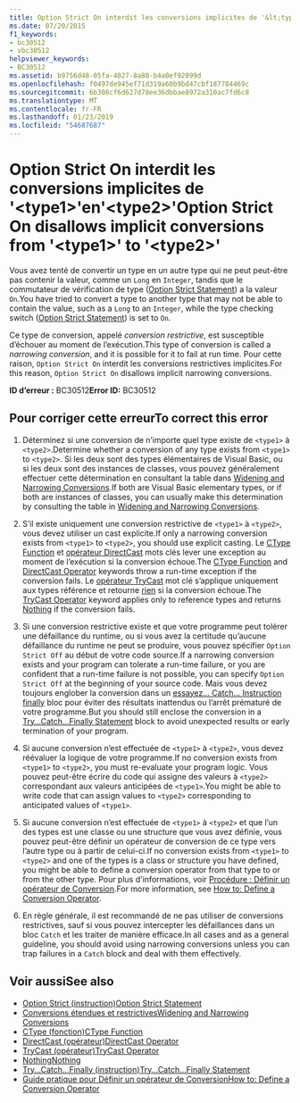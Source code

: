 ```yaml
---
title: Option Strict On interdit les conversions implicites de '&lt;type1&gt;'en'&lt;type2&gt;'
ms.date: 07/20/2015
f1_keywords:
- bc30512
- vbc30512
helpviewer_keywords:
- BC30512
ms.assetid: b9756d48-05fa-4027-8a80-b4a0ef92099d
ms.openlocfilehash: f0497de945ef71d319a60b9bd47cbf187784469c
ms.sourcegitcommit: 6b308cf6d627d78ee36dbbae8972a310ac7fd6c8
ms.translationtype: MT
ms.contentlocale: fr-FR
ms.lasthandoff: 01/23/2019
ms.locfileid: "54687687"
---
```

# <a name="option-strict-on-disallows-implicit-conversions-from-lttype1gt-to-lttype2gt"></a><span data-ttu-id="ba0d3-102">Option Strict On interdit les conversions implicites de '&lt;type1&gt;'en'&lt;type2&gt;'</span><span class="sxs-lookup"><span data-stu-id="ba0d3-102">Option Strict On disallows implicit conversions from '&lt;type1&gt;' to '&lt;type2&gt;'</span></span>
<span data-ttu-id="ba0d3-103">Vous avez tenté de convertir un type en un autre type qui ne peut peut-être pas contenir la valeur, comme un `Long` en `Integer`, tandis que le commutateur de vérification de type ([Option Strict Statement](../../visual-basic/language-reference/statements/option-strict-statement.md)) a la valeur `On`.</span><span class="sxs-lookup"><span data-stu-id="ba0d3-103">You have tried to convert a type to another type that may not be able to contain the value, such as a `Long` to an `Integer`, while the type checking switch ([Option Strict Statement](../../visual-basic/language-reference/statements/option-strict-statement.md)) is set to `On`.</span></span>  
  
 <span data-ttu-id="ba0d3-104">Ce type de conversion, appelé *conversion restrictive*, est susceptible d’échouer au moment de l’exécution.</span><span class="sxs-lookup"><span data-stu-id="ba0d3-104">This type of conversion is called a *narrowing conversion*, and it is possible for it to fail at run time.</span></span> <span data-ttu-id="ba0d3-105">Pour cette raison, `Option Strict On` interdit les conversions restrictives implicites.</span><span class="sxs-lookup"><span data-stu-id="ba0d3-105">For this reason, `Option Strict On` disallows implicit narrowing conversions.</span></span>  
  
 <span data-ttu-id="ba0d3-106">**ID d’erreur :** BC30512</span><span class="sxs-lookup"><span data-stu-id="ba0d3-106">**Error ID:** BC30512</span></span>  
  
## <a name="to-correct-this-error"></a><span data-ttu-id="ba0d3-107">Pour corriger cette erreur</span><span class="sxs-lookup"><span data-stu-id="ba0d3-107">To correct this error</span></span>  
  
1.  <span data-ttu-id="ba0d3-108">Déterminez si une conversion de n’importe quel type existe de `<type1>` à `<type2>`.</span><span class="sxs-lookup"><span data-stu-id="ba0d3-108">Determine whether a conversion of any type exists from `<type1>` to `<type2>`.</span></span> <span data-ttu-id="ba0d3-109">Si les deux sont des types élémentaires de Visual Basic, ou si les deux sont des instances de classes, vous pouvez généralement effectuer cette détermination en consultant la table dans [Widening and Narrowing Conversions](../../visual-basic/programming-guide/language-features/data-types/widening-and-narrowing-conversions.md).</span><span class="sxs-lookup"><span data-stu-id="ba0d3-109">If both are Visual Basic elementary types, or if both are instances of classes, you can usually make this determination by consulting the table in [Widening and Narrowing Conversions](../../visual-basic/programming-guide/language-features/data-types/widening-and-narrowing-conversions.md).</span></span>  
  
2.  <span data-ttu-id="ba0d3-110">S’il existe uniquement une conversion restrictive de `<type1>` à `<type2>`, vous devez utiliser un cast explicite.</span><span class="sxs-lookup"><span data-stu-id="ba0d3-110">If only a narrowing conversion exists from `<type1>` to `<type2>`, you should use explicit casting.</span></span> <span data-ttu-id="ba0d3-111">Le [CType Function](../../visual-basic/language-reference/functions/ctype-function.md) et [opérateur DirectCast](../../visual-basic/language-reference/operators/directcast-operator.md) mots clés lever une exception au moment de l’exécution si la conversion échoue.</span><span class="sxs-lookup"><span data-stu-id="ba0d3-111">The [CType Function](../../visual-basic/language-reference/functions/ctype-function.md) and [DirectCast Operator](../../visual-basic/language-reference/operators/directcast-operator.md) keywords throw a run-time exception if the conversion fails.</span></span> <span data-ttu-id="ba0d3-112">Le [opérateur TryCast](../../visual-basic/language-reference/operators/trycast-operator.md) mot clé s’applique uniquement aux types référence et retourne [rien](../../visual-basic/language-reference/nothing.md) si la conversion échoue.</span><span class="sxs-lookup"><span data-stu-id="ba0d3-112">The [TryCast Operator](../../visual-basic/language-reference/operators/trycast-operator.md) keyword applies only to reference types and returns [Nothing](../../visual-basic/language-reference/nothing.md) if the conversion fails.</span></span>  
  
3.  <span data-ttu-id="ba0d3-113">Si une conversion restrictive existe et que votre programme peut tolérer une défaillance du runtime, ou si vous avez la certitude qu’aucune défaillance du runtime ne peut se produire, vous pouvez spécifier `Option Strict Off` au début de votre code source.</span><span class="sxs-lookup"><span data-stu-id="ba0d3-113">If a narrowing conversion exists and your program can tolerate a run-time failure, or you are confident that a run-time failure is not possible, you can specify `Option Strict Off` at the beginning of your source code.</span></span> <span data-ttu-id="ba0d3-114">Mais vous devez toujours englober la conversion dans un [essayez... Catch... Instruction finally](../../visual-basic/language-reference/statements/try-catch-finally-statement.md) bloc pour éviter des résultats inattendus ou l’arrêt prématuré de votre programme.</span><span class="sxs-lookup"><span data-stu-id="ba0d3-114">But you should still enclose the conversion in a [Try...Catch...Finally Statement](../../visual-basic/language-reference/statements/try-catch-finally-statement.md) block to avoid unexpected results or early termination of your program.</span></span>  
  
4.  <span data-ttu-id="ba0d3-115">Si aucune conversion n’est effectuée de `<type1>` à `<type2>`, vous devez réévaluer la logique de votre programme.</span><span class="sxs-lookup"><span data-stu-id="ba0d3-115">If no conversion exists from `<type1>` to `<type2>`, you must re-evaluate your program logic.</span></span> <span data-ttu-id="ba0d3-116">Vous pouvez peut-être écrire du code qui assigne des valeurs à `<type2>` correspondant aux valeurs anticipées de `<type1>`.</span><span class="sxs-lookup"><span data-stu-id="ba0d3-116">You might be able to write code that can assign values to `<type2>` corresponding to anticipated values of `<type1>`.</span></span>  
  
5.  <span data-ttu-id="ba0d3-117">Si aucune conversion n’est effectuée de `<type1>` à `<type2>` et que l’un des types est une classe ou une structure que vous avez définie, vous pouvez peut-être définir un opérateur de conversion de ce type vers l’autre type ou à partir de celui-ci.</span><span class="sxs-lookup"><span data-stu-id="ba0d3-117">If no conversion exists from `<type1>` to `<type2>` and one of the types is a class or structure you have defined, you might be able to define a conversion operator from that type to or from the other type.</span></span> <span data-ttu-id="ba0d3-118">Pour plus d'informations, voir [Procédure : Définir un opérateur de Conversion](../../visual-basic/programming-guide/language-features/procedures/how-to-define-a-conversion-operator.md).</span><span class="sxs-lookup"><span data-stu-id="ba0d3-118">For more information, see [How to: Define a Conversion Operator](../../visual-basic/programming-guide/language-features/procedures/how-to-define-a-conversion-operator.md).</span></span>  
  
6.  <span data-ttu-id="ba0d3-119">En règle générale, il est recommandé de ne pas utiliser de conversions restrictives, sauf si vous pouvez intercepter les défaillances dans un bloc `Catch` et les traiter de manière efficace.</span><span class="sxs-lookup"><span data-stu-id="ba0d3-119">In all cases and as a general guideline, you should avoid using narrowing conversions unless you can trap failures in a `Catch` block and deal with them effectively.</span></span>  
  
## <a name="see-also"></a><span data-ttu-id="ba0d3-120">Voir aussi</span><span class="sxs-lookup"><span data-stu-id="ba0d3-120">See also</span></span>
- [<span data-ttu-id="ba0d3-121">Option Strict (instruction)</span><span class="sxs-lookup"><span data-stu-id="ba0d3-121">Option Strict Statement</span></span>](../../visual-basic/language-reference/statements/option-strict-statement.md)
- [<span data-ttu-id="ba0d3-122">Conversions étendues et restrictives</span><span class="sxs-lookup"><span data-stu-id="ba0d3-122">Widening and Narrowing Conversions</span></span>](../../visual-basic/programming-guide/language-features/data-types/widening-and-narrowing-conversions.md)
- [<span data-ttu-id="ba0d3-123">CType (fonction)</span><span class="sxs-lookup"><span data-stu-id="ba0d3-123">CType Function</span></span>](../../visual-basic/language-reference/functions/ctype-function.md)
- [<span data-ttu-id="ba0d3-124">DirectCast (opérateur)</span><span class="sxs-lookup"><span data-stu-id="ba0d3-124">DirectCast Operator</span></span>](../../visual-basic/language-reference/operators/directcast-operator.md)
- [<span data-ttu-id="ba0d3-125">TryCast (opérateur)</span><span class="sxs-lookup"><span data-stu-id="ba0d3-125">TryCast Operator</span></span>](../../visual-basic/language-reference/operators/trycast-operator.md)
- [<span data-ttu-id="ba0d3-126">Nothing</span><span class="sxs-lookup"><span data-stu-id="ba0d3-126">Nothing</span></span>](../../visual-basic/language-reference/nothing.md)
- [<span data-ttu-id="ba0d3-127">Try...Catch...Finally (instruction)</span><span class="sxs-lookup"><span data-stu-id="ba0d3-127">Try...Catch...Finally Statement</span></span>](../../visual-basic/language-reference/statements/try-catch-finally-statement.md)
- [<span data-ttu-id="ba0d3-128">Guide pratique pour Définir un opérateur de Conversion</span><span class="sxs-lookup"><span data-stu-id="ba0d3-128">How to: Define a Conversion Operator</span></span>](../../visual-basic/programming-guide/language-features/procedures/how-to-define-a-conversion-operator.md)
